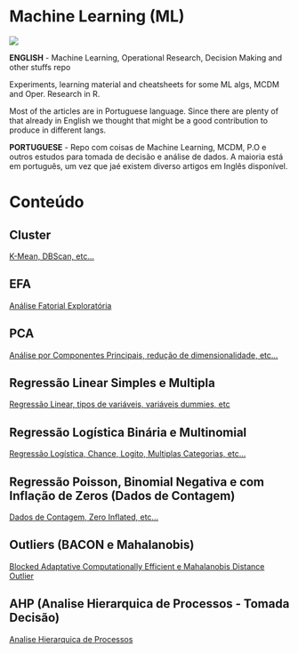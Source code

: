 # Machine Learning (ML)

![](https://mlf6kovmjrtn.i.optimole.com/w:256/h:256/q:mauto/f:avif/https://www.pointstar.com.my/wp-content/uploads/2021/06/menu-AI-icon-b.png)

**ENGLISH** -  Machine Learning, Operational Research, Decision Making and other stuffs repo

Experiments, learning material and cheatsheets for some ML algs, MCDM and Oper. Research in R.

Most of the articles are in Portuguese language. Since there are plenty of that already in English we thought that might be a good contribution to produce in different langs.

**PORTUGUESE** -  Repo com coisas de Machine Learning, MCDM, P.O e outros estudos para tomada de decisão e análise de dados. A maioria está em português, um vez que jaé existem diverso artigos em Inglês disponível.

# **Conteúdo**

## Cluster 
[K-Mean, DBScan, etc...](https://scopinho.github.io/ML/Cluster/Cluster-01.html)

## EFA
[Análise Fatorial Exploratória](https://scopinho.github.io/ML/EFA/EFA-01.html)

## PCA
[Análise por Componentes Principais, redução de dimensionalidade, etc...](https://scopinho.github.io/ML/PCA/PCA-01.html)

## Regressão Linear Simples e Multipla
[Regressão Linear, tipos de variáveis, variáveis dummies, etc ](https://scopinho.github.io/ML/REGRESSAO/RegLinear-01.html)

## Regressão Logística Binária e Multinomial
[Regressão Logística, Chance, Logito, Multiplas Categorias, etc... ](https://scopinho.github.io/ML/REGRESSAO/Reg_Logistica-01-01.html)

## Regressão Poisson, Binomial Negativa e com Inflação de Zeros (Dados de Contagem)
[Dados de Contagem, Zero Inflated, etc...](https://scopinho.github.io/ML/REGRESSAO/Reg_Contagem-01.html)

## Outliers (BACON e Mahalanobis)
[Blocked Adaptative Computationally Efficient e Mahalanobis Distance Outlier](https://scopinho.github.io/ML/BACON/BACON.html)

## AHP (Analise Hierarquica de Processos - Tomada Decisão)
[Analise Hierarquica de Processos](https://scopinho.github.io/ML/AHP/AHP-01.html)

